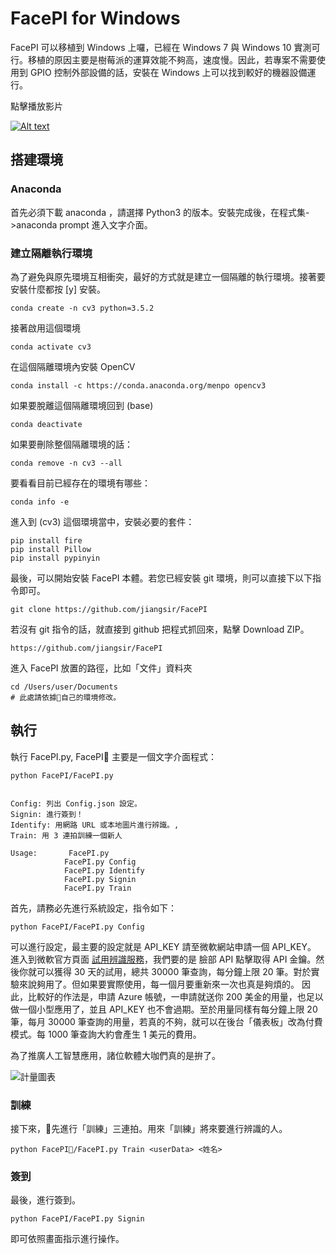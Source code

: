 FacePI for Windows
====================

FacePI 可以移植到 Windows 上囉，已經在 Windows 7 與 Windows 10 實測可行。移植的原因主要是樹莓派的運算效能不夠高，速度慢。因此，若專案不需要使用到 GPIO 控制外部設備的話，安裝在 Windows 上可以找到較好的機器設備運行。

點擊播放影片

[![Alt text](https://i.ytimg.com/vi/ORVNkod06pU/hqdefault.jpg)](https://youtu.be/ORVNkod06pU)


## 搭建環境

### Anaconda
首先必須下載 anaconda ，請選擇 Python3 的版本。安裝完成後，在程式集->anaconda prompt 進入文字介面。

### 建立隔離執行環境
為了避免與原先環境互相衝突，最好的方式就是建立一個隔離的執行環境。接著要安裝什麼都按 [y] 安裝。
    
    conda create -n cv3 python=3.5.2

接著啟用這個環境

    conda activate cv3

在這個隔離環境內安裝 OpenCV

    conda install -c https://conda.anaconda.org/menpo opencv3

如果要脫離這個隔離環境回到 (base)

    conda deactivate

如果要刪除整個隔離環境的話：

    conda remove -n cv3 --all

要看看目前已經存在的環境有哪些：

    conda info -e

進入到 (cv3) 這個環境當中，安裝必要的套件：

    pip install fire 
    pip install Pillow 
    pip install pypinyin

最後，可以開始安裝 FacePI 本體。若您已經安裝 git 環境，則可以直接下以下指令即可。

    git clone https://github.com/jiangsir/FacePI

若沒有 git 指令的話，就直接到 github 把程式抓回來，點擊 Download ZIP。

    https://github.com/jiangsir/FacePI

進入 FacePI 放置的路徑，比如「文件」資料夾

    cd /Users/user/Documents
    # 此處請依據自己的環境修改。 
    


## 執行
執行 FacePI.py, FacePI 主要是一個文字介面程式：


    python FacePI/FacePI.py


    Config: 列出 Config.json 設定。
    Signin: 進行簽到！
    Identify: 用網路 URL 或本地圖片進行辨識。,
    Train: 用 3 連拍訓練一個新人

    Usage:       FacePI.py 
                FacePI.py Config
                FacePI.py Identify
                FacePI.py Signin
                FacePI.py Train


首先，請務必先進行系統設定，指令如下：

    python FacePI/FacePI.py Config

可以進行設定，最主要的設定就是 API_KEY 請至微軟網站申請一個 API_KEY。
進入到微軟官方頁面 [試用辨識服務](https://azure.microsoft.com/zh-tw/try/cognitive-services/?api=face-api)，我們要的是 臉部 API 點擊取得 API 金鑰。然後你就可以獲得 30 天的試用，總共 30000 筆查詢，每分鐘上限 20 筆。對於實驗來說夠用了。但如果要實際使用，每一個月要重新來一次也真是夠煩的。
因此，比較好的作法是，申請 Azure 帳號，一申請就送你 200 美金的用量，也足以做一個小型應用了，並且 API_KEY 也不會過期。至於用量同樣有每分鐘上限 20 筆，每月 30000 筆查詢的用量，若真的不夠，就可以在後台「儀表板」改為付費模式。每 1000 筆查詢大約會產生 1 美元的費用。

為了推廣人工智慧應用，諸位軟體大咖們真的是拚了。

![計量圖表](https://lh3.googleusercontent.com/20ZauFmnXnugCGQaZCsdcnMWCb9iXzUNmMvJVXZ91f-5yDacrE1fYItoGJUv1fCqiaaDuvrp4-tp_eUltCxDX75rMjG5TK3v5GFxNr45s9KG2YYtS5x5s9lqK1LhOXu4sLmA1gkINyQhF6Y5lBiFE3tYubcqrJ2s8XQwDrI12paGVRNYtOFqrXhtYv7rFn1zgilx3M32hR5m5UETB6dEkwQEZDnZ1NGHQbbzQVW79M4cplKYm0OLjlYZBVltsU3_-LkQLG7elm10DlIShuWJmAlbO4QXehQry2RC202k7lNoiW2SoQhjPiOd-CTG-VDUwl2jTW1JCUG0CAiaarMuEjeS9rXQg8PvmZc5B__oIbDpa-2bQVrfwHX8fYlnR2mKF3I5N0Nf4ZOUgLMWq8OJC0Hlo50uUxwjTmTAJfPu5dHf4l-HN91i3VY7HFiFBFUAyB-pcA4SiBTccFpcQbu1R9PmLlqFGH6-2TeelhH3uy87DypcbvKi1bgqfuAf-0HDOpZhtVOLE4mbipl9oE6VS3aiN-ypGk9dO0xIyYe4ksxw1TLSGh8-26Bt5EX6dy-2DRAdaUKs5dsd9BdyuObeOn75P-yaSMUVumJ5jo9p-OaYiYRbUcKA55R4lqSoNTTvTGMsCd6M-8WWEvGsABhvY8kuNnUCeffT=w530-h348-no)

### 訓練
接下來，先進行「訓練」三連拍。用來「訓練」將來要進行辨識的人。

    python FacePI/FacePI.py Train <userData> <姓名>

### 簽到
最後，進行簽到。

    python FacePI/FacePI.py Signin

即可依照畫面指示進行操作。
